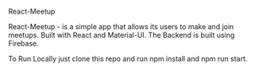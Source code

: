 
React-Meetup

React-Meetup - is a simple app that allows its users to make and join meetups. Built with React and Material-UI. The Backend is built using Firebase.

To Run Locally just clone this repo and run npm install and npm run start.

